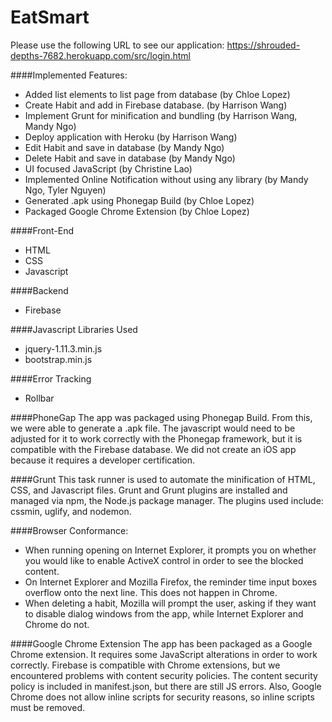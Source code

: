 # EatSmart

Please use the following URL to see our application: https://shrouded-depths-7682.herokuapp.com/src/login.html

####Implemented Features:
- Added list elements to list page from database (by Chloe Lopez)
- Create Habit and add in Firebase database. (by Harrison Wang)
- Implement Grunt for minification and bundling (by Harrison Wang, Mandy Ngo)
- Deploy application with Heroku (by Harrison Wang) 
- Edit Habit and save in database (by Mandy Ngo)
- Delete Habit and save in database (by Mandy Ngo)
- UI focused JavaScript (by Christine Lao)
- Implemented Online Notification without using any library (by Mandy Ngo, Tyler Nguyen)
- Generated .apk using Phonegap Build (by Chloe Lopez)
- Packaged Google Chrome Extension (by Chloe Lopez)

####Front-End
- HTML
- CSS
- Javascript

####Backend 
- Firebase

####Javascript Libraries Used
- jquery-1.11.3.min.js
- bootstrap.min.js

####Error Tracking
- Rollbar

####PhoneGap
The app was packaged using Phonegap Build. From this, we were able to generate a .apk file. The javascript would need to be adjusted for it to work correctly with the Phonegap framework, but it is compatible with the Firebase database. We did not create an iOS app because it requires a developer certification. 

####Grunt
This task runner is used to automate the minification of HTML, CSS, and Javascript files. Grunt and Grunt plugins are installed and managed via npm, the Node.js package manager. The plugins used include: cssmin, uglify, and nodemon. 

####Browser Conformance: 
- When running opening on Internet Explorer, it prompts you on whether you would like to enable ActiveX control in order to see the blocked content. 
- On Internet Explorer and Mozilla Firefox, the reminder time input boxes overflow onto the next line. This does not happen in Chrome. 
- When deleting a habit, Mozilla will prompt the user, asking if they want to disable dialog windows from the app, while Internet Explorer and Chrome do not. 

####Google Chrome Extension
The app has been packaged as a Google Chrome extension. It requires some JavaScript alterations in order to work correctly. Firebase is compatible with Chrome extensions, but we encountered problems with content security policies. The content security policy is included in manifest.json, but there are still JS errors. Also, Google Chrome does not allow inline scripts for security reasons, so inline scripts must be removed.
